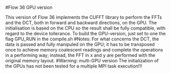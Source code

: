 #Flow 36 GPU version

This version of Flow 36 implements the CUFFT library to perform the FFTs and the DCT, both in forward and backward directions, on the GPU.
The initialisation is based on the CPU so the result shall be fully compatible, with regard to the device tollerance.
To build the GPU-version, just set to one the flag GPU_RUN in the compile.sh
#Notes:
For what concerns the DCT, the data is passed and fully manipuled on the GPU; it has to be transposed once to achieve memory coalescent readings and complete the operations in a performing way;
instead, the FFT in x and y are performed with the original memory layout.
#Warning: multi-GPU version
The initialization of the GPUs has not been tested for a multiple MPI task execution!!!
